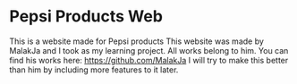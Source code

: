 # Pepsi Products Web
This is a website made for Pepsi products
This website was made by MalakJa and I took as my learning project. All works belong to him.
You can find his works here: https://github.com/MalakJa
I will try to make this better than him by including more features to it later.
